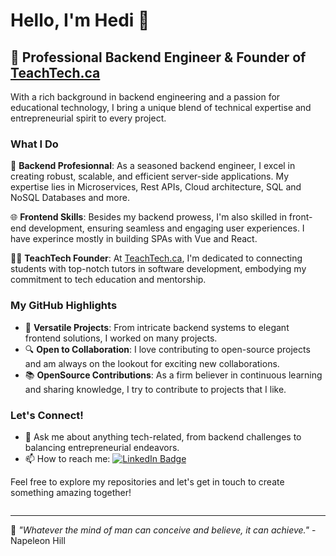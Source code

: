 # Hello, I'm Hedi 👋

## 💼 Professional Backend Engineer & Founder of [TeachTech.ca](https://teachtech.ca)

With a rich background in backend engineering and a passion for educational technology, I bring a unique blend of technical expertise and entrepreneurial spirit to every project.

### What I Do

🚀 **Backend Profesionnal**: As a seasoned backend engineer, I excel in creating robust, scalable, and efficient server-side applications. My expertise lies in Microservices, Rest APIs, Cloud architecture, SQL and NoSQL Databases and more.

🌐 **Frontend Skills**: Besides my backend prowess, I'm also skilled in front-end development, ensuring seamless and engaging user experiences. I have experince mostly in building SPAs with Vue and React.

👨‍🏫 **TeachTech Founder**: At [TeachTech.ca](https://teachtech.ca), I'm dedicated to connecting students with top-notch tutors in software development, embodying my commitment to tech education and mentorship.

### My GitHub Highlights

- 🌟 **Versatile Projects**: From intricate backend systems to elegant frontend solutions, I worked on many projects.
- 🔍 **Open to Collaboration**: I love contributing to open-source projects and am always on the lookout for exciting new collaborations.
- 📚 **OpenSource Contributions**: As a firm believer in continuous learning and sharing knowledge, I try to contribute to projects that I like.

### Let's Connect!

- 💬 Ask me about anything tech-related, from backend challenges to balancing entrepreneurial endeavors.
- 📫 How to reach me: <a href="https://www.linkedin.com/in/hedi-o-0639561b8/" target="_blank" rel="noopener noreferrer"> <img src="https://img.shields.io/badge/LinkedIn-blue?style=for-the-badge&logo=linkedin&logoColor=white" alt="LinkedIn Badge"/> </a>

Feel free to explore my repositories and let's get in touch to create something amazing together!

<img src="https://komarev.com/ghpvc/?username=h-d3v&style=flat-square&color=blue" alt=""/>

---

📌 _"Whatever the mind of man can conceive and believe, it can achieve."_ - Napeleon Hill


